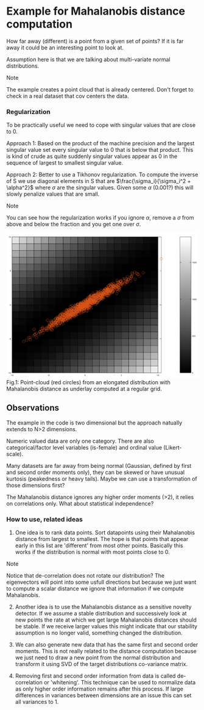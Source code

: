 # Example for Mahalanobis distance computation

How far away (different) is a point from a given set of points? If it is far away it could be an interesting point to look at.

Assumption here is that we are talking about multi-variate normal distributions.

> [!NOTE]
> The example creates a point cloud that is already centered. Don't forget to check in a real dataset that cov centers the data.

### Regularization

To be practically useful we need to cope with singular values that are close to 0.

Approach 1: Based on the product of the machine precision and the largest singular value set every singular value to 0 that is below that product. This is kind of crude as quite suddenly singular values appear as 0 in the sequence of largest to smallest singular value.

Approach 2: Better to use a Tikhonov regularization. To compute the inverse of S we use diagonal elements in S that are $\frac{\sigma_i}{\sigma_i^2 + \alpha^2}$ where $\sigma$ are the singular values. Given some $\alpha$ (0.001?) this will slowly penalize values that are small.

> [!NOTE]
> You can see how the regularization works if you ignore $\alpha$, remove a $\sigma$ from above and below the fraction and you get one over $\sigma$.


![distance as color background with point-cloud](https://github.com/HaukeBartsch/outliers/blob/main/images/distance_overlay.png)
Fig.1: Point-cloud (red circles) from an elongated distribution with Mahalanobis distance as underlay computed at a regular grid.


## Observations

The example in the code is two dimensional but the approach natually extends to N>2 dimensions.

Numeric valued data are only one category. There are also categorical/factor level variables (is-female) and ordinal value (Likert-scale).

Many datasets are far away from being normal (Gaussian, defined by first and second order moments only), they can be skewed or have unusual kurtosis (peakedness or heavy tails). Maybe we can use a transformation of those dimensions first?

The Mahalanobis distance ignores any higher order moments (>2), it relies on correlations only. What about statistical independence? 

### How to use, related ideas

1) One idea is to rank data points. Sort datapoints using their Mahalanobis distance from largest to smallest. The hope is that points that appear early in this list are 'different' from most other points. Basically this works if the distribution is normal with most points close to 0.

> [!NOTE]
> Notice that de-correlation does not rotate our distribution? The eigenvectors will point into some usfull directions but because we just want to compute a scalar distance we ignore that information if we compute Mahalanobis.

2) Another idea is to use the Mahalanobis distance as a sensitive novelty detector. If we assume a stable distribution and successively look at new points the rate at which we get large Mahalanobis distances should be stable. If we receive larger values this might indicate that our stability assumption is no longer valid, something changed the distribution.

3) We can also generate new data that has the same first and second order moments. This is not really related to the distance computation because we just need to draw a new point from the normal distribution and transform it using SVD of the target 
distributions co-variance matrix.

4) Removing first and second order information from data is called de-correlation or 'whitening'. This technique can be used to normalize data as only higher order information remains after this process. If large differences in variances between dimensions are an issue this can set all variances to 1.